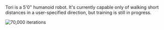 Tori is a 5'0" humanoid robot. It's currently capable only of walking short distances in a user-specified direction, but training is still in progress.

![70,000 iterations](https://github.com/Bentell-Robotics/Tori-Robot/70000_iters.gif)
